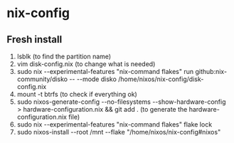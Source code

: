 # nix-config

## Fresh install
1. lsblk (to find the partition name)
2. vim disk-config.nix (to change what is needed)
3. sudo nix --experimental-features "nix-command flakes" run github:nix-community/disko -- --mode disko /home/nixos/nix-config/disk-config.nix
4. mount -t btrfs (to check if everything ok)
5. sudo nixos-generate-config --no-filesystems --show-hardware-config > hardware-configuration.nix && git add . (to generate the hardware-configuration.nix file)
6. sudo nix --experimental-features "nix-command flakes" flake lock
7. sudo nixos-install --root /mnt --flake "/home/nixos/nix-config#nixos"
